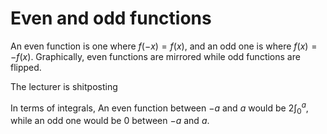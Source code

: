 
# Even and odd functions

An even function is one where $f(-x) = f(x)$, and an odd one is where $f(x) = -f(x)$. Graphically, even functions are mirrored while odd functions are flipped.

The lecturer is shitposting

In terms of integrals, An even function between $-a$ and $a$ would be $2\int _{0}^{a}$, while an odd one would be $0$ between $- a$ and $a$.

